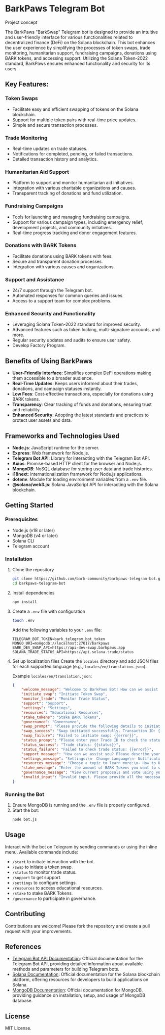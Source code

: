 # BarkPaws Telegram Bot
Project concept

The BarkPaws "BarkSwap" Telegram bot is designed to provide an intuitive and user-friendly interface for various functionalities related to decentralized finance (DeFi) on the Solana blockchain. This bot enhances the user experience by simplifying the processes of token swaps, trade monitoring, humanitarian support, fundraising campaigns, donations using BARK tokens, and accessing support. Utilizing the Solana Token-2022 standard, BarkPaws ensures enhanced functionality and security for its users.

## Key Features:

### Token Swaps
- Facilitate easy and efficient swapping of tokens on the Solana blockchain.
- Support for multiple token pairs with real-time price updates.
- Simple and secure transaction processes.

### Trade Monitoring
- Real-time updates on trade statuses.
- Notifications for completed, pending, or failed transactions.
- Detailed transaction history and analytics.

### Humanitarian Aid Support
- Platform to support and monitor humanitarian aid initiatives.
- Integration with various charitable organizations and causes.
- Transparent tracking of donations and fund utilization.

### Fundraising Campaigns
- Tools for launching and managing fundraising campaigns.
- Support for various campaign types, including emergency relief, development projects, and community initiatives.
- Real-time progress tracking and donor engagement features.

### Donations with BARK Tokens
- Facilitate donations using BARK tokens with fees.
- Secure and transparent donation processes.
- Integration with various causes and organizations.

### Support and Assistance
- 24/7 support through the Telegram bot.
- Automated responses for common queries and issues.
- Access to a support team for complex problems.

### Enhanced Security and Functionality
- Leveraging Solana Token-2022 standard for improved security.
- Advanced features such as token locking, multi-signature accounts, and more.
- Regular security updates and audits to ensure user safety.
- Develop Factory Program.

## Benefits of Using BarkPaws
- **User-Friendly Interface**: Simplifies complex DeFi operations making them accessible to a broader audience.
- **Real-Time Updates**: Keeps users informed about their trades, donations, and campaign statuses instantly.
- **Low Fees**: Cost-effective transactions, especially for donations using BARK tokens.
- **Transparency**: Clear tracking of funds and donations, ensuring trust and reliability.
- **Enhanced Security**: Adopting the latest standards and practices to protect user assets and data.

## Frameworks and Technologies Used

- **Node.js**: JavaScript runtime for the server.
- **Express**: Web framework for Node.js.
- **Telegram Bot API**: Library for interacting with the Telegram Bot API.
- **Axios**: Promise-based HTTP client for the browser and Node.js.
- **MongoDB**: NoSQL database for storing user data and trade histories.
- **i18next**: Internationalization framework for Node.js applications.
- **dotenv**: Module for loading environment variables from a `.env` file.
- **@solana/web3.js**: Solana JavaScript API for interacting with the Solana blockchain.

## Getting Started

### Prerequisites
- Node.js (v18 or later)
- MongoDB (v4 or later)
- Solana CLI
- Telegram account

### Installation

1. Clone the repository
    ```sh
    git clone https://github.com/bark-community/barkpaws-telegram-bot.git
    cd barkpaws-telegram-bot
    ```

2. Install dependencies
    ```sh
    npm install
    ```

3. Create a `.env` file with configuration
    ```sh
    touch .env
    ```

    Add the following variables to your `.env` file:
    ```
    TELEGRAM_BOT_TOKEN=bark_telegram_bot_token
    MONGO_URI=mongodb://localhost:27017/barkpaws
    BARK_DEV_SWAP_API=https://api-dev-swap.barkpaws.app
    SOLANA_TRADE_STATUS_API=https://api.solana.trade/status
    ```

4. Set up localization files
    Create the `locales` directory and add JSON files for each supported language (e.g., `locales/en/translation.json`).

    Example `locales/en/translation.json`:
    ```json
    {
        "welcome_message": "Welcome to BarkPaws Bot! How can we assist you today?",
        "initiate_swap": "Initiate Token Swap",
        "monitor_trade": "Monitor Trade Status",
        "support": "Support",
        "settings": "Settings",
        "resources": "Educational Resources",
        "stake_tokens": "Stake BARK Tokens",
        "governance": "Governance",
        "swap_prompt": "Please provide the following details to initiate a token swap:\n1. Token to Swap From\n2. Token to Swap To\n3. Amount\n4. Confirm Wallet Address",
        "swap_success": "Swap initiated successfully. Transaction ID: {{txId}}",
        "swap_failure": "Failed to initiate swap: {{error}}",
        "status_prompt": "Please enter your Trade ID to check the status:",
        "status_success": "Trade status: {{status}}",
        "status_failure": "Failed to check trade status: {{error}}",
        "support_message": "How can we assist you? Please describe your issue, and our support team will get back to you shortly.",
        "settings_message": "Settings:\n- Change Language\n- Notification Preferences\n- Security Settings",
        "resources_message": "Choose a topic to learn more:\n- How to Use BarkPaws Bot\n- Understanding DeFi\n- FAQs",
        "stake_message": "Enter the amount of BARK Tokens you want to stake:",
        "governance_message": "View current proposals and vote using your BARK Tokens.",
        "invalid_input": "Invalid input. Please provide all the necessary details."
    }
    ```

### Running the Bot

1. Ensure MongoDB is running and the `.env` file is properly configured.
2. Start the bot:
    ```sh
    node bot.js
    ```

## Usage

Interact with the bot on Telegram by sending commands or using the inline menu. Available commands include:
- `/start` to initiate interaction with the bot.
- `/swap` to initiate a token swap.
- `/status` to monitor trade status.
- `/support` to get support.
- `/settings` to configure settings.
- `/resources` to access educational resources.
- `/stake` to stake BARK Tokens.
- `/governance` to participate in governance.

## Contributing

Contributions are welcome! Please fork the repository and create a pull request with your improvements.

## References

- [Telegram Bot API Documentation](https://core.telegram.org/bots/api): Official documentation for the Telegram Bot API, providing detailed information about available methods and parameters for building Telegram bots.
- [Solana Documentation](https://docs.solana.com/): Official documentation for the Solana blockchain platform, offering resources for developers to build applications on Solana.
- [MongoDB Documentation](https://docs.mongodb.com/): Official documentation for MongoDB, providing guidance on installation, setup, and usage of MongoDB database.

## License

MIT License.